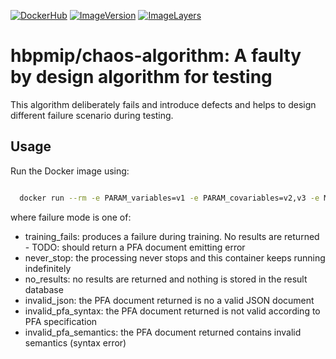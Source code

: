 [![DockerHub](https://img.shields.io/badge/docker-hbpmip%2Fchaos--algorithm-008bb8.svg)](https://hub.docker.com/r/hbpmip/chaos-algorithm/) [![ImageVersion](https://images.microbadger.com/badges/version/hbpmip/chaos-algorithm.svg)](https://hub.docker.com/r/hbpmip/chaos-algorithm/tags "hbpmip/chaos-algorithm image tags") [![ImageLayers](https://images.microbadger.com/badges/image/hbpmip/chaos-algorithm.svg)](https://microbadger.com/#/images/hbpmip/chaos-algorithm "hbpmip/chaos-algorithm on microbadger")

# hbpmip/chaos-algorithm: A faulty by design algorithm for testing

This algorithm deliberately fails and introduce defects and helps to design different failure scenario during testing.


## Usage

Run the Docker image using:


```sh

  docker run --rm -e PARAM_variables=v1 -e PARAM_covariables=v2,v3 -e MODEL_PARAM_failure=<failure mode> hbpmip/chaos-algorithm:0.1.1 compute

```

where failure mode is one of:

* training_fails: produces a failure during training. No results are returned - TODO: should return a PFA document emitting error
* never_stop: the processing never stops and this container keeps running indefinitely
* no_results: no results are returned and nothing is stored in the result database
* invalid_json: the PFA document returned is no a valid JSON document
* invalid_pfa_syntax: the PFA document returned is not valid according to PFA specification
* invalid_pfa_semantics: the PFA document returned contains invalid semantics (syntax error)
